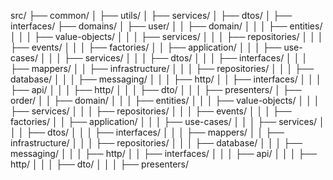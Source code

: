src/
├── common/
│   ├── utils/
│   ├── services/
│   ├── dtos/
│   ├── interfaces/
├── domains/
│   ├── user/
│   │   ├── domain/
│   │   │   ├── entities/
│   │   │   ├── value-objects/
│   │   │   ├── services/
│   │   │   ├── repositories/
│   │   │   ├── events/
│   │   │   ├── factories/
│   │   ├── application/
│   │   │   ├── use-cases/
│   │   │   ├── services/
│   │   │   ├── dtos/
│   │   │   ├── interfaces/
│   │   │   ├── mappers/
│   │   ├── infrastructure/
│   │   │   ├── repositories/
│   │   │   ├── database/
│   │   │   ├── messaging/
│   │   │   ├── http/
│   │   ├── interfaces/
│   │   │   ├── api/
│   │   │   ├── http/
│   │   │   ├── dto/
│   │   │   ├── presenters/
│   ├── order/
│   │   ├── domain/
│   │   │   ├── entities/
│   │   │   ├── value-objects/
│   │   │   ├── services/
│   │   │   ├── repositories/
│   │   │   ├── events/
│   │   │   ├── factories/
│   │   ├── application/
│   │   │   ├── use-cases/
│   │   │   ├── services/
│   │   │   ├── dtos/
│   │   │   ├── interfaces/
│   │   │   ├── mappers/
│   │   ├── infrastructure/
│   │   │   ├── repositories/
│   │   │   ├── database/
│   │   │   ├── messaging/
│   │   │   ├── http/
│   │   ├── interfaces/
│   │   │   ├── api/
│   │   │   ├── http/
│   │   │   ├── dto/
│   │   │   ├── presenters/
